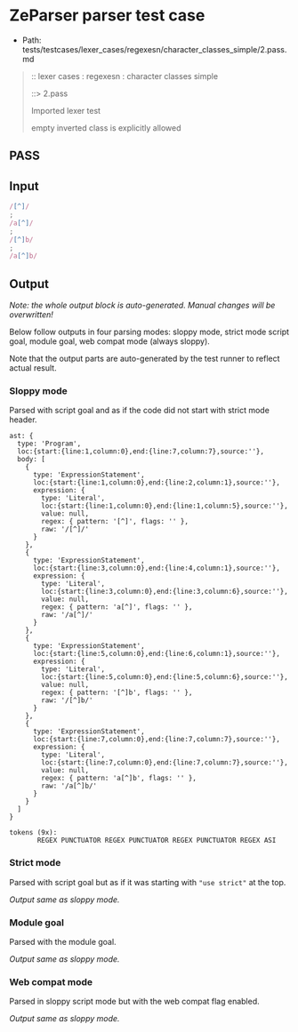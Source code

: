 # ZeParser parser test case

- Path: tests/testcases/lexer_cases/regexesn/character_classes_simple/2.pass.md

> :: lexer cases : regexesn : character classes simple
>
> ::> 2.pass
>
> Imported lexer test
>
> empty inverted class is explicitly allowed

## PASS

## Input

`````js
/[^]/
;
/a[^]/
;
/[^]b/
;
/a[^]b/
`````

## Output

_Note: the whole output block is auto-generated. Manual changes will be overwritten!_

Below follow outputs in four parsing modes: sloppy mode, strict mode script goal, module goal, web compat mode (always sloppy).

Note that the output parts are auto-generated by the test runner to reflect actual result.

### Sloppy mode

Parsed with script goal and as if the code did not start with strict mode header.

`````
ast: {
  type: 'Program',
  loc:{start:{line:1,column:0},end:{line:7,column:7},source:''},
  body: [
    {
      type: 'ExpressionStatement',
      loc:{start:{line:1,column:0},end:{line:2,column:1},source:''},
      expression: {
        type: 'Literal',
        loc:{start:{line:1,column:0},end:{line:1,column:5},source:''},
        value: null,
        regex: { pattern: '[^]', flags: '' },
        raw: '/[^]/'
      }
    },
    {
      type: 'ExpressionStatement',
      loc:{start:{line:3,column:0},end:{line:4,column:1},source:''},
      expression: {
        type: 'Literal',
        loc:{start:{line:3,column:0},end:{line:3,column:6},source:''},
        value: null,
        regex: { pattern: 'a[^]', flags: '' },
        raw: '/a[^]/'
      }
    },
    {
      type: 'ExpressionStatement',
      loc:{start:{line:5,column:0},end:{line:6,column:1},source:''},
      expression: {
        type: 'Literal',
        loc:{start:{line:5,column:0},end:{line:5,column:6},source:''},
        value: null,
        regex: { pattern: '[^]b', flags: '' },
        raw: '/[^]b/'
      }
    },
    {
      type: 'ExpressionStatement',
      loc:{start:{line:7,column:0},end:{line:7,column:7},source:''},
      expression: {
        type: 'Literal',
        loc:{start:{line:7,column:0},end:{line:7,column:7},source:''},
        value: null,
        regex: { pattern: 'a[^]b', flags: '' },
        raw: '/a[^]b/'
      }
    }
  ]
}

tokens (9x):
       REGEX PUNCTUATOR REGEX PUNCTUATOR REGEX PUNCTUATOR REGEX ASI
`````

### Strict mode

Parsed with script goal but as if it was starting with `"use strict"` at the top.

_Output same as sloppy mode._

### Module goal

Parsed with the module goal.

_Output same as sloppy mode._

### Web compat mode

Parsed in sloppy script mode but with the web compat flag enabled.

_Output same as sloppy mode._
